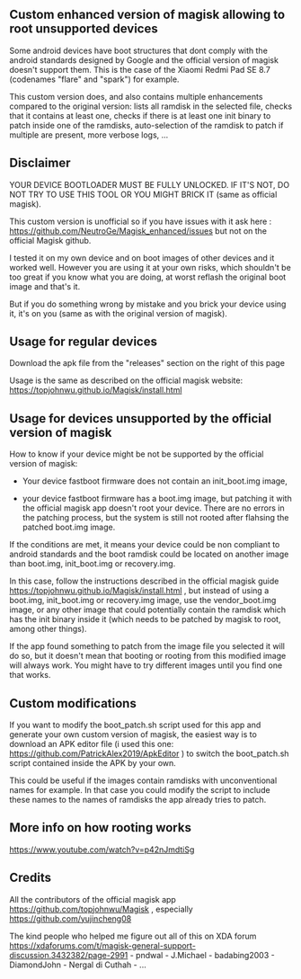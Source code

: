 ## Custom enhanced version of magisk allowing to root unsupported devices

Some android devices have boot structures that dont comply with the android standards designed by Google and the official version of magisk doesn't support them. This is the case of the Xiaomi Redmi Pad SE 8.7 (codenames "flare" and "spark") for example.

This custom version does, and also contains multiple enhancements compared to the original version: lists all ramdisk in the selected file, checks that it contains at least one, checks if there is at least one init binary to patch inside one of the ramdisks, auto-selection of the ramdisk to patch if multiple are present, more verbose logs, ...

## Disclaimer

YOUR DEVICE BOOTLOADER MUST BE FULLY UNLOCKED. IF IT'S NOT, DO NOT TRY TO USE THIS TOOL OR YOU MIGHT BRICK IT (same as official magisk).

This custom version is unofficial so if you have issues with it ask here : https://github.com/NeutroGe/Magisk_enhanced/issues but not on the official Magisk github.

I tested it on my own device and on boot images of other devices and it worked well. However you are using it at your own risks, which shouldn't be too great if you know what you are doing, at worst reflash the original boot image and that's it.

But if you do something wrong by mistake and you brick your device using it, it's on you (same as with the original version of magisk).

## Usage for regular devices

Download the apk file from the "releases" section on the right of this page

Usage is the same as described on the official magisk website: https://topjohnwu.github.io/Magisk/install.html

## Usage for devices unsupported by the official version of magisk

How to know if your device might be not be supported by the official version of magisk:

 - Your device fastboot firmware does not contain an init_boot.img image,

 - your device fastboot firmware has a boot.img image, but patching it with the official magisk app doesn't root your device. There are no errors in the patching process, but the system is still not rooted after flahsing the patched boot.img image.

If the conditions are met, it means your device could be non compliant to android standards and the boot ramdisk could be located on another image than boot.img, init_boot.img or recovery.img.

In this case, follow the instructions described in the official magisk guide https://topjohnwu.github.io/Magisk/install.html , but instead of using a boot.img, init_boot.img or recovery.img image, use the vendor_boot.img image, or any other image that could potentially contain the ramdisk which has the init binary inside it (which needs to be patched by magisk to root, among other things).

If the app found something to patch from the image file you selected it will do so, but it doesn't mean that booting or rooting from this modified image will always work. You might have to try different images until you find one that works.

## Custom modifications

If you want to modify the boot_patch.sh script used for this app and generate your own custom version of magisk, the easiest way is to download an APK editor file (i used this one: https://github.com/PatrickAlex2019/ApkEditor ) to switch the boot_patch.sh script contained inside the APK by your own.

This could be useful if the images contain ramdisks with unconventional names for example. In that case you could modify the script to include these names to the names of ramdisks the app already tries to patch.

## More info on how rooting works

https://www.youtube.com/watch?v=p42nJmdtiSg

## Credits

All the contributors of the official magisk app https://github.com/topjohnwu/Magisk , especially https://github.com/yujincheng08

The kind people who helped me figure out all of this on XDA forum https://xdaforums.com/t/magisk-general-support-discussion.3432382/page-2991  - pndwal - J.Michael - badabing2003 - DiamondJohn - Nergal di Cuthah - ...
